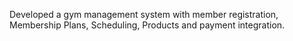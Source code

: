 Developed a gym management system with member registration, Membership Plans, Scheduling, Products and payment integration.

